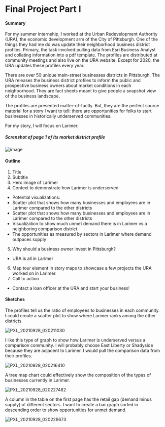 # Final Project Part I

#### Summary 

For my summer internship, I worked at the Urban Redevelopment Authority (URA), the economic development arm of the City of Pittsburgh. One of the things they had me do was update their neighborhood business district profiles. Primary, the task involved pulling data from Esri Business Analyst and collating information into a pdf template. The profiles are distributed at community meetings and also live on the URA website. Except for 2020, the URA updates these profiles every year. 

There are over 50 unique main-street businesses districts in Pittsburgh. The URA releases the business district profiles to inform the public and prospective business owners about market conditions in each neighborhood. They are fact sheets meant to give people a snapshot view of the business landscape. 

The profiles are presented matter-of-factly. But, they are the perfect source material for a story I want to tell: there are opportunities for folks to start businesses in historically underserved communities. 

For my story, I will focus on Larimer.

##### Screnshot of page 1 of its market district profile
![image](https://user-images.githubusercontent.com/78521868/135010788-7fde0235-1987-4b07-b9cd-ebc1aea8ce16.png)

#### Outline
1. Title
2. Subtitle
3. Hero image of Larimer
4. Context to demonstrate how Larimer is underserved
 * Potential visualizations:
  * Scatter plot that shows how many businesses and employees are in Larimer compared to the other districts
  * Scatter plot that shows how many businesses and employees are in Larimer compared to the other districts
  * Visualization to show much unmet demand there is in Larimer vs a neighboring comparison district
  * The opportunities as measured by sectors in Larimer where demand outpaces supply
5. Why should a business owner invest in Pittsburgh?
  * URA is all in Larimer
6. Map tour element in story maps to showcase a few projects the URA worked on in Larimer.
7. Call to action
  * Contact a loan officer at the URA and start your business!

#### Sketches
The profiles tell us the ratio of employees to businesses in each community. I could create a scatter plot to show where Larimer ranks among the other districts. 
 
![PXL_20210928_020211030](https://user-images.githubusercontent.com/78521868/135014436-cf6180c3-2f29-469e-9169-e61486595166.jpg)


I like this type of graph to show how Larimer is underserved versus a comparison community. I will probably choose East Liberty or Shadyside because they are adjacent to Larimer. I would pull the comparison data from their profiles.

![PXL_20210928_020216410](https://user-images.githubusercontent.com/78521868/135014400-a70f8d7d-638d-441d-b862-b0b5b4a13731.jpg)

A tree map chart could effectively show the composition of the types of businesses currently in Larimer.

![PXL_20210928_020227482](https://user-images.githubusercontent.com/78521868/135014386-045a18a3-d28c-4f13-96dc-8262d9b725d8.jpg)

A column in the table on the first page has the retail gap (demand minus supply) of different sectors. I want to create a bar graph sorted in descending order to show opportunities for unmet demand.

![PXL_20210928_020229673](https://user-images.githubusercontent.com/78521868/135014370-dae4ab41-8e7c-4fac-b124-4f82ff82d3a2.jpg)







